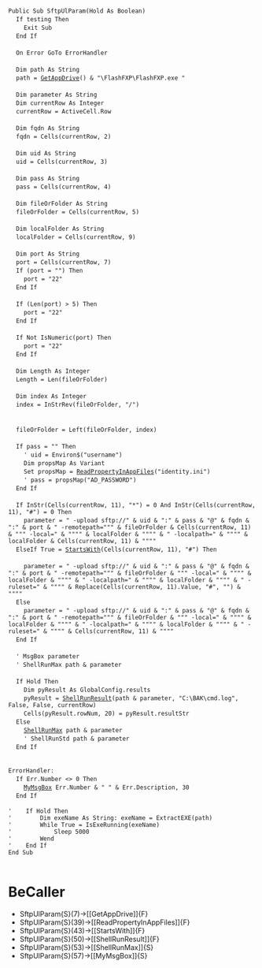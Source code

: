 &nbsp;  &nbsp;  &nbsp;  &nbsp;  
`Public Sub SftpUlParam(Hold As Boolean)`  
&nbsp;&nbsp;&nbsp;&nbsp;`If testing Then`  
&nbsp;&nbsp;&nbsp;&nbsp;&nbsp;&nbsp;&nbsp;&nbsp;`Exit Sub`  
&nbsp;&nbsp;&nbsp;&nbsp;`End If`  
&nbsp;  &nbsp;  &nbsp;  &nbsp;  
&nbsp;&nbsp;&nbsp;&nbsp;`On Error GoTo ErrorHandler`  
&nbsp;  &nbsp;  &nbsp;  &nbsp;  
&nbsp;&nbsp;&nbsp;&nbsp;`Dim path As String`  
&nbsp;&nbsp;&nbsp;&nbsp;`path = `[`GetAppDrive`](GetAppDrive)`() & "\FlashFXP\FlashFXP.exe "`  
&nbsp;  &nbsp;  &nbsp;  &nbsp;  
&nbsp;&nbsp;&nbsp;&nbsp;`Dim parameter As String`  
&nbsp;&nbsp;&nbsp;&nbsp;`Dim currentRow As Integer`  
&nbsp;&nbsp;&nbsp;&nbsp;`currentRow = ActiveCell.Row`  
&nbsp;  &nbsp;  &nbsp;  &nbsp;  
&nbsp;&nbsp;&nbsp;&nbsp;`Dim fqdn As String`  
&nbsp;&nbsp;&nbsp;&nbsp;`fqdn = Cells(currentRow, 2)`  
&nbsp;  &nbsp;  &nbsp;  &nbsp;  
&nbsp;&nbsp;&nbsp;&nbsp;`Dim uid As String`  
&nbsp;&nbsp;&nbsp;&nbsp;`uid = Cells(currentRow, 3)`  
&nbsp;  &nbsp;  &nbsp;  &nbsp;  
&nbsp;&nbsp;&nbsp;&nbsp;`Dim pass As String`  
&nbsp;&nbsp;&nbsp;&nbsp;`pass = Cells(currentRow, 4)`  
&nbsp;  &nbsp;  &nbsp;  &nbsp;  
&nbsp;&nbsp;&nbsp;&nbsp;`Dim fileOrFolder As String`  
&nbsp;&nbsp;&nbsp;&nbsp;`fileOrFolder = Cells(currentRow, 5)`  
&nbsp;  &nbsp;  &nbsp;  &nbsp;  
&nbsp;&nbsp;&nbsp;&nbsp;`Dim localFolder As String`  
&nbsp;&nbsp;&nbsp;&nbsp;`localFolder = Cells(currentRow, 9)`  
&nbsp;  &nbsp;  &nbsp;  &nbsp;  
&nbsp;&nbsp;&nbsp;&nbsp;`Dim port As String`  
&nbsp;&nbsp;&nbsp;&nbsp;`port = Cells(currentRow, 7)`  
&nbsp;&nbsp;&nbsp;&nbsp;`If (port = "") Then`  
&nbsp;&nbsp;&nbsp;&nbsp;&nbsp;&nbsp;&nbsp;&nbsp;`port = "22"`  
&nbsp;&nbsp;&nbsp;&nbsp;`End If`  
&nbsp;  &nbsp;  &nbsp;  &nbsp;  
&nbsp;&nbsp;&nbsp;&nbsp;`If (Len(port) > 5) Then`  
&nbsp;&nbsp;&nbsp;&nbsp;&nbsp;&nbsp;&nbsp;&nbsp;`port = "22"`  
&nbsp;&nbsp;&nbsp;&nbsp;`End If`  
&nbsp;  &nbsp;  &nbsp;  &nbsp;  
&nbsp;&nbsp;&nbsp;&nbsp;`If Not IsNumeric(port) Then`  
&nbsp;&nbsp;&nbsp;&nbsp;&nbsp;&nbsp;&nbsp;&nbsp;`port = "22"`  
&nbsp;&nbsp;&nbsp;&nbsp;`End If`  
&nbsp;  &nbsp;  &nbsp;  &nbsp;  
&nbsp;&nbsp;&nbsp;&nbsp;`Dim Length As Integer`  
&nbsp;&nbsp;&nbsp;&nbsp;`Length = Len(fileOrFolder)`  
&nbsp;  &nbsp;  &nbsp;  &nbsp;  
&nbsp;&nbsp;&nbsp;&nbsp;`Dim index As Integer`  
&nbsp;&nbsp;&nbsp;&nbsp;`index = InStrRev(fileOrFolder, "/")`  
&nbsp;  &nbsp;  &nbsp;  &nbsp;  
&nbsp;  &nbsp;  &nbsp;  &nbsp;  
&nbsp;&nbsp;&nbsp;&nbsp;`fileOrFolder = Left(fileOrFolder, index)`  
&nbsp;  &nbsp;  &nbsp;  &nbsp;  
&nbsp;&nbsp;&nbsp;&nbsp;`If pass = "" Then`  
&nbsp;&nbsp;&nbsp;&nbsp;&nbsp;&nbsp;&nbsp;&nbsp;`' uid = Environ$("username")`  
&nbsp;&nbsp;&nbsp;&nbsp;&nbsp;&nbsp;&nbsp;&nbsp;`Dim propsMap As Variant`  
&nbsp;&nbsp;&nbsp;&nbsp;&nbsp;&nbsp;&nbsp;&nbsp;`Set propsMap = `[`ReadPropertyInAppFiles`](ReadPropertyInAppFiles)`("identity.ini")`  
&nbsp;&nbsp;&nbsp;&nbsp;&nbsp;&nbsp;&nbsp;&nbsp;`' pass = propsMap("AD_PASSWORD")`  
&nbsp;&nbsp;&nbsp;&nbsp;`End If`  
&nbsp;  &nbsp;  &nbsp;  &nbsp;  
&nbsp;&nbsp;&nbsp;&nbsp;`If InStr(Cells(currentRow, 11), "*") = 0 And InStr(Cells(currentRow, 11), "#") = 0 Then`  
&nbsp;&nbsp;&nbsp;&nbsp;&nbsp;&nbsp;&nbsp;&nbsp;`parameter = " -upload sftp://" & uid & ":" & pass & "@" & fqdn & ":" & port & " -remotepath=""" & fileOrFolder & Cells(currentRow, 11) & """ -local=" & """" & localFolder & """" & " -localpath=" & """" & localFolder & Cells(currentRow, 11) & """"`  
&nbsp;&nbsp;&nbsp;&nbsp;`ElseIf True = `[`StartsWith`](StartsWith)`(Cells(currentRow, 11), "#") Then`  
&nbsp;  &nbsp;  &nbsp;  &nbsp;  
&nbsp;&nbsp;&nbsp;&nbsp;&nbsp;&nbsp;&nbsp;&nbsp;`parameter = " -upload sftp://" & uid & ":" & pass & "@" & fqdn & ":" & port & " -remotepath=""" & fileOrFolder & """ -local=" & """" & localFolder & """" & " -localpath=" & """" & localFolder & """" & " -ruleset=" & """" & Replace(Cells(currentRow, 11).Value, "#", "") & """"`  
&nbsp;&nbsp;&nbsp;&nbsp;`Else`  
&nbsp;&nbsp;&nbsp;&nbsp;&nbsp;&nbsp;&nbsp;&nbsp;`parameter = " -upload sftp://" & uid & ":" & pass & "@" & fqdn & ":" & port & " -remotepath=""" & fileOrFolder & """ -local=" & """" & localFolder & """" & " -localpath=" & """" & localFolder & """" & " -ruleset=" & """" & Cells(currentRow, 11) & """"`  
&nbsp;&nbsp;&nbsp;&nbsp;`End If`  
&nbsp;  &nbsp;  &nbsp;  &nbsp;  
&nbsp;&nbsp;&nbsp;&nbsp;`' MsgBox parameter`  
&nbsp;&nbsp;&nbsp;&nbsp;`' ShellRunMax path & parameter`  
&nbsp;  &nbsp;  &nbsp;  &nbsp;  
&nbsp;&nbsp;&nbsp;&nbsp;`If Hold Then`  
&nbsp;&nbsp;&nbsp;&nbsp;&nbsp;&nbsp;&nbsp;&nbsp;`Dim pyResult As GlobalConfig.results`  
&nbsp;&nbsp;&nbsp;&nbsp;&nbsp;&nbsp;&nbsp;&nbsp;`pyResult = `[`ShellRunResult`](ShellRunResult)`(path & parameter, "C:\BAK\cmd.log", False, False, currentRow)`  
&nbsp;&nbsp;&nbsp;&nbsp;&nbsp;&nbsp;&nbsp;&nbsp;`Cells(pyResult.rowNum, 20) = pyResult.resultStr`  
&nbsp;&nbsp;&nbsp;&nbsp;`Else`  
&nbsp;&nbsp;&nbsp;&nbsp;&nbsp;&nbsp;&nbsp;&nbsp;[`ShellRunMax`](ShellRunMax)` path & parameter`  
&nbsp;&nbsp;&nbsp;&nbsp;&nbsp;&nbsp;&nbsp;&nbsp;`' ShellRunStd path & parameter`  
&nbsp;&nbsp;&nbsp;&nbsp;`End If`  
&nbsp;  &nbsp;  &nbsp;  &nbsp;  
&nbsp;  &nbsp;  &nbsp;  &nbsp;  
`ErrorHandler:`  
&nbsp;&nbsp;&nbsp;&nbsp;`If Err.Number <> 0 Then`  
&nbsp;&nbsp;&nbsp;&nbsp;&nbsp;&nbsp;&nbsp;&nbsp;[`MyMsgBox`](MyMsgBox)` Err.Number & " " & Err.Description, 30`  
&nbsp;&nbsp;&nbsp;&nbsp;`End If`  
&nbsp;  &nbsp;  &nbsp;  &nbsp;  
`'    If Hold Then`  
`'        Dim exeName As String: exeName = ExtractEXE(path)`  
`'        While True = IsExeRunning(exeName)`  
`'            Sleep 5000`  
`'        Wend`  
`'    End If`  
`End Sub`  
&nbsp;  &nbsp;  &nbsp;  &nbsp;  


# BeCaller
- SftpUlParam{S}(7)->[[GetAppDrive]]{F}
- SftpUlParam{S}(39)->[[ReadPropertyInAppFiles]]{F}
- SftpUlParam{S}(43)->[[StartsWith]]{F}
- SftpUlParam{S}(50)->[[ShellRunResult]]{F}
- SftpUlParam{S}(53)->[[ShellRunMax]]{S}
- SftpUlParam{S}(57)->[[MyMsgBox]]{S}


